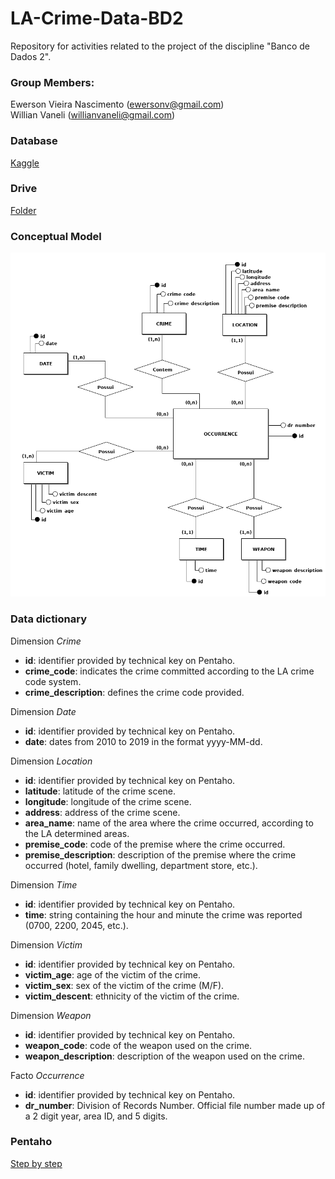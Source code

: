 # LA-Crime-Data-BD2
Repository for activities related to the project of the discipline "Banco de Dados 2". <br>

### Group Members:
Ewerson Vieira Nascimento (ewersonv@gmail.com) <br>
Willian Vaneli (willianvaneli@gmail.com) <br>

### Database
[Kaggle](https://www.kaggle.com/cityofLA/los-angeles-crime-arrest-data) <br>

### Drive
[Folder](https://drive.google.com/drive/folders/1Ew5wzFAtJyR45iBYXEVI1P-biqJlzNMn)

### Conceptual Model
![Conceitual](modelo-conceitual/Conceitual.png)

### Data dictionary
Dimension *Crime*
- <b>id</b>: identifier provided by technical key on Pentaho.
- <b>crime_code</b>: indicates the crime committed according to the LA crime code system.
- <b>crime_description</b>: defines the crime code provided.

Dimension *Date*
- <b>id</b>: identifier provided by technical key on Pentaho.
- <b>date</b>: dates from 2010 to 2019 in the format yyyy-MM-dd.

Dimension *Location*
- <b>id</b>: identifier provided by technical key on Pentaho.
- <b>latitude</b>: latitude of the crime scene.
- <b>longitude</b>: longitude of the crime scene.
- <b>address</b>: address of the crime scene.
- <b>area_name</b>: name of the area where the crime occurred, according to the LA determined areas.
- <b>premise_code</b>: code of the premise where the crime occurred.
- <b>premise_description</b>: description of the premise where the crime occurred (hotel, family dwelling, department store, etc.).

Dimension *Time*
- <b>id</b>: identifier provided by technical key on Pentaho.
- <b>time</b>: string containing the hour and minute the crime was reported (0700, 2200, 2045, etc.).

Dimension *Victim*
- <b>id</b>: identifier provided by technical key on Pentaho.
- <b>victim_age</b>: age of the victim of the crime.
- <b>victim_sex</b>: sex of the victim of the crime (M/F).
- <b>victim_descent</b>: ethnicity of the victim of the crime.

Dimension *Weapon*
- <b>id</b>: identifier provided by technical key on Pentaho.
- <b>weapon_code</b>: code of the weapon used on the crime.
- <b>weapon_description</b>: description of the weapon used on the crime.

Facto *Occurrence*
- <b>id</b>: identifier provided by technical key on Pentaho.
- <b>dr_number</b>: Division of Records Number. Official file number made up of a 2 digit year, area ID, and 5 digits.

### Pentaho
[Step by step](steps-pentaho/README.md)